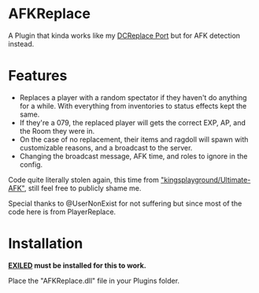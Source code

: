 # AFKReplace
A Plugin that kinda works like my [DCReplace Port](https://github.com/DatPanDat/PlayerReplace) but for AFK detection instead.

# Features
- Replaces a player with a random spectator if they haven't do anything for a while. With everything from inventories to status effects kept the same.
- If they're a 079, the replaced player will gets the correct EXP, AP, and the Room they were in.
- On the case of no replacement, their items and ragdoll will spawn with customizable reasons, and a broadcast to the server.
- Changing the broadcast message, AFK time, and roles to ignore in the config.

Code quite literally stolen again, this time from ["kingsplayground/Ultimate-AFK"](https://github.com/kingsplayground/Ultimate-AFK), still feel free to publicly shame me.

Special thanks to @UserNonExist for not suffering but since most of the code here is from PlayerReplace.

# Installation

**[EXILED](https://github.com/Exiled-Team/EXILED) must be installed for this to work.**

Place the "AFKReplace.dll" file in your Plugins folder.

